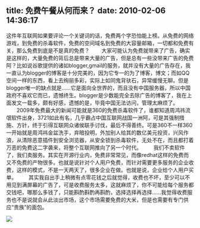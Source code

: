 title: 免费午餐从何而来？
date: 2010-02-06 14:36:17
---

这件年互联网如果要评论一个关键词的话，免费两个字恐怕能上榜。从免费的网络游戏，到免费的杀毒软件，免费的空间域名到免费的大容量邮箱，一切都和免费有关，那么免费到底是不是真的免费？
　　大家可能认为免费就带来了广告，确实是这样的，大量免费的背后总是带来大量的广告，但是总有一些没带来广告的免费阿？比如说谷歌提供的诸如blogger,gmail的服务，就并没有大量的广告存在，我一直认为blogger的博客是十分完美的，因为它专一的为了博客，博文；而如QQ空间一样的东西，看上去绚丽多彩，实际上如同鬼背驮石，异常缓慢无聊。但是blogger唯一的缺点就是……它是面向全世界的，而且没有中国服务器，所以中国政府不喜欢它而已，遗憾终生。blogger是少数能完全去除广告的博客了，我在上面发文一载多，颇有好感，遗憾的是，毕竟中国无法访问，管理太麻烦了。
　　2009年免费最大的新闻可能就是360的免费杀毒软件了，谁都知道周鸿祎流氓软件出身，3721如此有名，几乎霸占中国互联网战国一洲阿，可是其强制措施、方针，终于引得互联网众诸侯联手讨伐，最后不得善终。可是360不一样360一开始就是周鸿祎金盆洗手，弃暗投明，外加别人给其的数亿美元投资，兴风作浪，从清除恶意插件到安全浏览器，从安全锁到杀毒软件，无处不在，而且都打着万恶的免费这二字袭来，将整个互联网推向了另一个时代。
　　我们不卖软件了，我们卖服务。其实在开源行业内，免费非常常见，而像redhat这样的免费而又不免费的产物很多。也就是说针对个人用户免费，而针对需要更多服务的企业收费，这样的模式，不是一天两天了，很多企业在做。也就是说，企业给个人用户买单。
　　其实我自出手上稍微有点零花钱之后就觉得，收费也不坏，至少可以不用见到满屏幕的广告了，可是收费服务太多，这就麻烦了，你不可能给每个服务都交钱吧，哪那么多钱了，只能斟酌斟酌再斟酌，选择选择再选择……我觉得收费服务也不是说就会从此淡出市场，这个市场需要免费的大米，但是也需要有专门供应“贵族”的面包。

 ![](http://img.zemanta.com/pixy.gif?x-id=2690f2bc-cae1-8ccf-a967-5325aad40f02)
